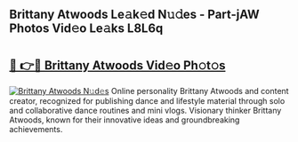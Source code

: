 ## Brittany Atwoods Le𝚊k𝚎d N𝚞𝚍es - Part-jAW Photos Vid𝚎o Le𝚊ks L8L6q

# <h2><a href="http://fbcm2pr.evod.top/?m=Brittany+Atwoods">🔗 👉🔴 Brittany Atwoods Vid𝚎o Ph𝚘t𝚘s</a></h2>

[![Brittany Atwoods N𝚞d𝚎s](https://i.imgur.com/8V9OHl7.gif)](http://fbcm2pr.evod.top/?m=Brittany+Atwoods)
Online personality Brittany Atwoods and content creator, recognized for publishing dance and lifestyle material through solo and collaborative dance routines and mini vlogs. Visionary thinker Brittany Atwoods, known for their innovative ideas and groundbreaking achievements. 
